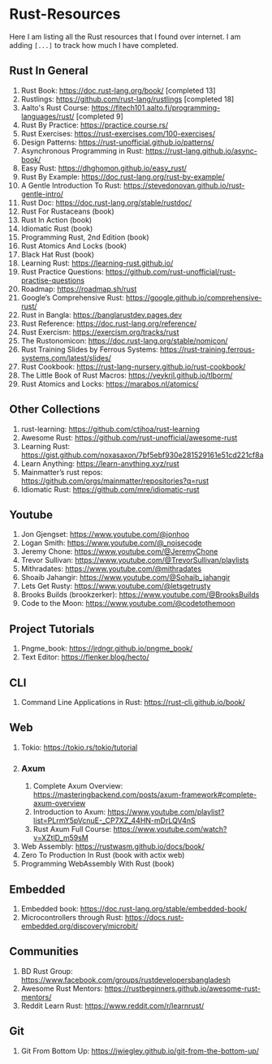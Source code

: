 # Rust-Resources
Here I am listing all the Rust resources that I found over internet. I am adding `[...]` to track how much I have completed.

## Rust In General
1. Rust Book: https://doc.rust-lang.org/book/ [completed 13]
2. Rustlings: https://github.com/rust-lang/rustlings [completed 18]
3. Aalto's Rust Course: https://fitech101.aalto.fi/programming-languages/rust/ [completed 9]
4. Rust By Practice: https://practice.course.rs/
5. Rust Exercises: https://rust-exercises.com/100-exercises/
6. Design Patterns: https://rust-unofficial.github.io/patterns/
7. Asynchronous Programming in Rust: https://rust-lang.github.io/async-book/
8. Easy Rust: https://dhghomon.github.io/easy_rust/
9. Rust By Example: https://doc.rust-lang.org/rust-by-example/
10. A Gentle Introduction To Rust: https://stevedonovan.github.io/rust-gentle-intro/
11. Rust Doc: https://doc.rust-lang.org/stable/rustdoc/
12. Rust For Rustaceans (book)
13. Rust In Action (book)
14. Idiomatic Rust (book)
15. Programming Rust, 2nd Edition (book)
16. Rust Atomics And Locks (book)
17. Black Hat Rust (book)
18. Learning Rust: https://learning-rust.github.io/
19. Rust Practice Questions: https://github.com/rust-unofficial/rust-practise-questions
20. Roadmap: https://roadmap.sh/rust
21. Google’s Comprehensive Rust: https://google.github.io/comprehensive-rust/
22. Rust in Bangla: https://banglarustdev.pages.dev
23. Rust Reference: https://doc.rust-lang.org/reference/
24. Rust Exercism: https://exercism.org/tracks/rust
25. The Rustonomicon: https://doc.rust-lang.org/stable/nomicon/
26. Rust Training Slides by Ferrous Systems: https://rust-training.ferrous-systems.com/latest/slides/
27. Rust Cookbook: https://rust-lang-nursery.github.io/rust-cookbook/
28. The Little Book of Rust Macros: https://veykril.github.io/tlborm/
29. Rust Atomics and Locks: https://marabos.nl/atomics/


## Other Collections
1. rust-learning: https://github.com/ctjhoa/rust-learning
2. Awesome Rust: https://github.com/rust-unofficial/awesome-rust
3. Learning Rust: https://gist.github.com/noxasaxon/7bf5ebf930e281529161e51cd221cf8a
4. Learn Anything: https://learn-anything.xyz/rust
5. Mainmatter’s rust repos: https://github.com/orgs/mainmatter/repositories?q=rust
6. Idiomatic Rust: https://github.com/mre/idiomatic-rust


## Youtube
1. Jon Gjengset: https://www.youtube.com/@jonhoo
2. Logan Smith: https://www.youtube.com/@_noisecode
3. Jeremy Chone: https://www.youtube.com/@JeremyChone
4. Trevor Sullivan: https://www.youtube.com/@TrevorSullivan/playlists
5. Mithradates: https://www.youtube.com/@mithradates
6. Shoaib Jahangir: https://www.youtube.com/@Sohaib_jahangir
7. Lets Get Rusty: https://www.youtube.com/@letsgetrusty
8. Brooks Builds (brookzerker): https://www.youtube.com/@BrooksBuilds
9. Code to the Moon: https://www.youtube.com/@codetothemoon


## Project Tutorials 
1. Pngme_book: https://jrdngr.github.io/pngme_book/
2. Text Editor: https://flenker.blog/hecto/


## CLI
1. Command Line Applications in Rust: https://rust-cli.github.io/book/


## Web
1. Tokio: https://tokio.rs/tokio/tutorial
2. ### Axum
   1. Complete Axum Overview: https://masteringbackend.com/posts/axum-framework#complete-axum-overview
   2. Introduction to Axum: https://www.youtube.com/playlist?list=PLrmY5pVcnuE-_CP7XZ_44HN-mDrLQV4nS
   3. Rust Axum Full Course: https://www.youtube.com/watch?v=XZtlD_m59sM
3. Web Assembly: https://rustwasm.github.io/docs/book/
4. Zero To Production In Rust (book with actix web)
5. Programming WebAssembly With Rust (book)


## Embedded
1. Embedded book: https://doc.rust-lang.org/stable/embedded-book/
2. Microcontrollers through Rust: https://docs.rust-embedded.org/discovery/microbit/


## Communities
1. BD Rust Group: https://www.facebook.com/groups/rustdevelopersbangladesh
2. Awesome Rust Mentors: https://rustbeginners.github.io/awesome-rust-mentors/
3. Reddit Learn Rust: https://www.reddit.com/r/learnrust/


## Git
1. Git From Bottom Up: https://jwiegley.github.io/git-from-the-bottom-up/

